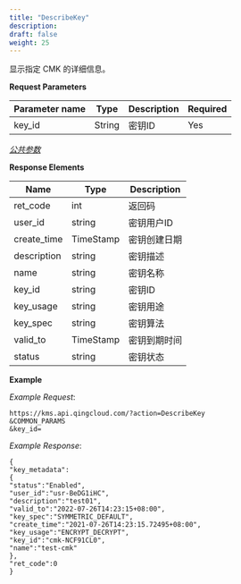 ```yaml
---
title: "DescribeKey"
description: 
draft: false
weight: 25
---
```


显示指定 CMK 的详细信息。

**Request Parameters**

| Parameter name | Type | Description | Required |
| --- | --- | --- | --- |
| key_id         | String | 密钥ID      | Yes      |

[_公共参数_](../../parameters/)

**Response Elements**

| Name | Type | Description |
| --- | --- | --- |
| ret_code | int  | 返回码      |
| user_id     | string    | 密钥用户ID   |
| create_time | TimeStamp | 密钥创建日期 |
| description | string    | 密钥描述     |
| name | string | 密钥名称 |
| key_id | string | 密钥ID |
| key_usage | string | 密钥用途 |
| key_spec | string | 密钥算法 |
| valid_to | TimeStamp | 密钥到期时间 |
| status | string | 密钥状态 |

**Example**

_Example Request_:

```
https://kms.api.qingcloud.com/?action=DescribeKey
&COMMON_PARAMS
&key_id=
```

_Example Response_:

```
{
"key_metadata":
{
"status":"Enabled",
"user_id":"usr-BeDG1iHC",
"description":"test01",
"valid_to":"2022-07-26T14:23:15+08:00",
"key_spec":"SYMMETRIC_DEFAULT",
"create_time":"2021-07-26T14:23:15.72495+08:00",
"key_usage":"ENCRYPT_DECRYPT",
"key_id":"cmk-NCF91CL0",
"name":"test-cmk"
},
"ret_code":0
}
```
